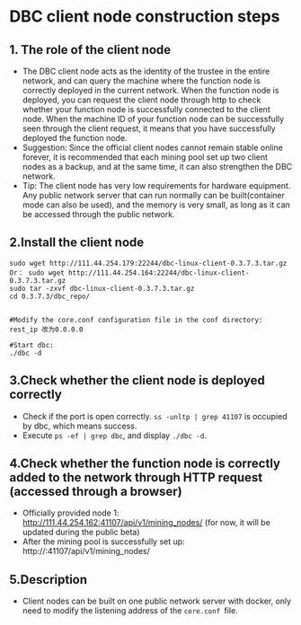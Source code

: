 # DBC client node construction steps

## 1. The role of the client node

+ The DBC client node acts as the identity of the trustee in the entire network, and can query the machine where the function node is correctly deployed in the current network. When the function node is deployed, you can request the client node through http to check whether your function node is successfully connected to the client node. When the machine ID of your function node can be successfully seen through the client request, it means that you have successfully deployed the function node.
+ Suggestion: Since the official client nodes cannot remain stable online forever, it is recommended that each mining pool set up two client nodes as a backup, and at the same time, it can also strengthen the DBC network.
+ Tip: The client node has very low requirements for hardware equipment. Any public network server that can run normally can be built(container mode can also be used), and the memory is very small, as long as it can be accessed through the public network.

## 2.Install the client node

```shell
sudo wget http://111.44.254.179:22244/dbc-linux-client-0.3.7.3.tar.gz
Or： sudo wget http://111.44.254.164:22244/dbc-linux-client-0.3.7.3.tar.gz
sudo tar -zxvf dbc-linux-client-0.3.7.3.tar.gz
cd 0.3.7.3/dbc_repo/


#Modify the core.conf configuration file in the conf directory:
rest_ip 改为0.0.0.0

#Start dbc:
./dbc -d
```

## 3.Check whether the client node is deployed correctly

+ Check if the port is open correctly. `ss -unltp | grep 41107` is occupied by dbc, which means success.
+ Execute `ps -ef | grep dbc`, and display `./dbc -d`.

## 4.Check whether the function node is correctly added to the network through HTTP request (accessed through a browser)

+ Officially provided node 1: http://111.44.254.162:41107/api/v1/mining_nodes/<machine ID> (for now, it will be updated during the public beta)
+ After the mining pool is successfully set up: http://<client server ip>:41107/api/v1/mining_nodes/<machine ID>

## 5.Description

+ Client nodes can be built on one public network server with docker, only need to modify the listening address of the `core.conf `file.

